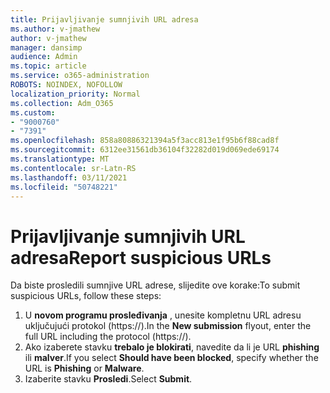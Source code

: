 ```yaml
---
title: Prijavljivanje sumnjivih URL adresa
ms.author: v-jmathew
author: v-jmathew
manager: dansimp
audience: Admin
ms.topic: article
ms.service: o365-administration
ROBOTS: NOINDEX, NOFOLLOW
localization_priority: Normal
ms.collection: Adm_O365
ms.custom:
- "9000760"
- "7391"
ms.openlocfilehash: 858a80886321394a5f3acc813e1f95b6f88cad8f
ms.sourcegitcommit: 6312ee31561db36104f32282d019d069ede69174
ms.translationtype: MT
ms.contentlocale: sr-Latn-RS
ms.lasthandoff: 03/11/2021
ms.locfileid: "50748221"
---
```

# <a name="report-suspicious-urls"></a><span data-ttu-id="fb749-102">Prijavljivanje sumnjivih URL adresa</span><span class="sxs-lookup"><span data-stu-id="fb749-102">Report suspicious URLs</span></span>

<span data-ttu-id="fb749-103">Da biste prosledili sumnjive URL adrese, slijedite ove korake:</span><span class="sxs-lookup"><span data-stu-id="fb749-103">To submit suspicious URLs, follow these steps:</span></span>

1. <span data-ttu-id="fb749-104">U **novom programu prosleđivanja** , unesite kompletnu URL adresu uključujući protokol (https://).</span><span class="sxs-lookup"><span data-stu-id="fb749-104">In the **New submission** flyout, enter the full URL including the protocol (https://).</span></span>
2. <span data-ttu-id="fb749-105">Ako izaberete stavku **trebalo je blokirati**, navedite da li je URL **phishing** ili **malver**.</span><span class="sxs-lookup"><span data-stu-id="fb749-105">If you select **Should have been blocked**, specify whether the URL is **Phishing** or **Malware**.</span></span>
3. <span data-ttu-id="fb749-106">Izaberite stavku **Prosledi**.</span><span class="sxs-lookup"><span data-stu-id="fb749-106">Select **Submit**.</span></span>
